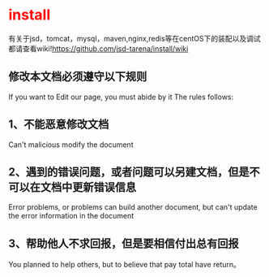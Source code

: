 <font color="#FF0000">install</font>
=======

有关于jsd，tomcat，mysql，maven,nginx,redis等在centOS下的装配以及调试都请查看wiki!<a>https://github.com/jsd-tarena/install/wiki
</a>
## 修改本文档必须遵守以下规则
If you want to Edit our page, you must abide by it
The rules follows:
## 1、不能恶意修改文档
Can't malicious modify the document
## 2、遇到的错误问题，或者问题可以另建文档，但是不可以在文档中更新错误信息
 Error problems, or problems can build another document, but can't update the error information in the document
## 3、帮助他人不求回报，但是要相信付出总有回报
You planned to help others, but to believe that pay total have return。
